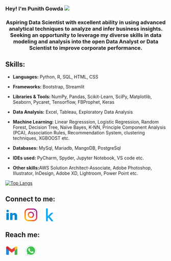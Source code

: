 ### Hey! I'm Punith Gowda <img src="https://media.giphy.com/media/hvRJCLFzcasrR4ia7z/giphy.gif" width="25px">
<h3 align="center">Aspiring Data Scientist with excellent ability in using advanced analytical techniques to analyze and infer business insights. Seeking an opportunity to leverage my diverse skills in data modeling and analysis into the open Data Analyst or Data Scientist to improve corporate performance.</h3>

## Skills:
- <strong>Languages:</strong> Python, R, SQL, HTML, CSS

- <strong>Frameworks:</strong> Bootstrap, Streamlit

- <strong>Libraries & Tools: </strong> NumPy, Pandas, Scikit-Learn, SciPy, Matplotlib, Seaborn, Pycaret, Tensorflow, FBProphet, Keras

- <strong>Data Analysis:</strong> Excel, Tableau, Exploratory Data Analysis

- <strong>Machine Learning:</strong> Linear Regresssion, Logistic Regression, Random Forest, Decision Tree, Naïve Bayes, K-NN, Principle Component Analysis (PCA), Association Rules, Recommendation System, clustering techniques, XGBOOST etc.

- <strong>Databases:</strong> MySql, Mariadb, MangoDB, PostgreSql

- <strong>IDEs used:</strong> PyCharm, Spyder, Jupyter Notebook, VS code etc.

- <strong>Other skills:</strong>AWS Solution Architect-Associate, Adobe Photoshop, Illustrator, InDesign, Adobe XD, Lightroom, Power Point etc.

[![Top Langs](https://github-readme-stats.vercel.app/api/top-langs/?username=punithmadaiahkumar&layout=compact&theme=tokyonight)](https://github.com/punithmadaiahkumar?tab=repositories)




<h2 align="left">Connect to me:</h2>
<p align="left">
<a href="https://www.linkedin.com/in/punithmadaiahkumar/" target="blank"><img align="center" src="https://github.com/punithmadaiahkumar/punithmadaiahkumar/blob/main/icons/linkedin.png" alt="punith_gowda35" height="40" width="40" /></a> &nbsp; &nbsp;
  <a href="https://instagram.com/punith_gowda35" target="blank"><img align="center" src="https://github.com/punithmadaiahkumar/punithmadaiahkumar/blob/main/icons/instagram1.svg" alt="punith_gowda35" height="40" width="40" /></a> &nbsp; &nbsp;
  <a href="https://www.kaggle.com/punithgowdaa" target="blank"><img align="center" src="https://github.com/punithmadaiahkumar/punithmadaiahkumar/blob/main/icons/kaggle1.svg" alt="punith_gowda35" height="40" width="40" /></a>
</p>

<h2 align="left">Reach me:</h2>
<p align="left">
<a href="mailto:punithmadaiahkumar@gmail.com" target="blank"><img align="center" src="https://github.com/punithmadaiahkumar/punithmadaiahkumar/blob/main/icons/gmail.png" alt="punith_gowda35" height="40" width="40" /></a> &nbsp; &nbsp;
<a href="https://api.whatsapp.com/send/?phone=918183040270&text&app_absent=0" target="blank"><img align="center" src="https://github.com/punithmadaiahkumar/punithmadaiahkumar/blob/main/icons/whatsapp.png" alt="punith_gowda35" height="40" width="40" /></a>
</p>




